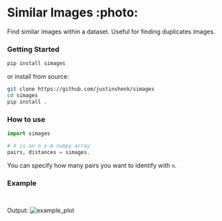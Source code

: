 # Similar Images :photo:

Find similar images within a dataset. Useful for finding duplicates images.

### Getting Started

```bash
pip install simages
```

or install from source:
```bash
git clone https://github.com/justinshenk/simages
cd simages
pip install .
```

### How to use

```python
import simages

# X is an n x m numpy array
pairs, distances = simages.
```

You can specify how many pairs you want to identify with `n`.
 

### Example
```python
 
```

Output:
![example_plot](example_plot.png)